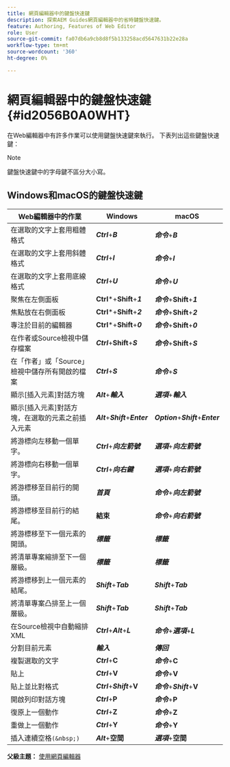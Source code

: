 ```yaml
---
title: 網頁編輯器中的鍵盤快速鍵
description: 探索AEM Guides網頁編輯器中的省時鍵盤快速鍵。
feature: Authoring, Features of Web Editor
role: User
source-git-commit: fa07db6a9cb8d8f5b133258acd5647631b22e28a
workflow-type: tm+mt
source-wordcount: '360'
ht-degree: 0%

---
```


# 網頁編輯器中的鍵盤快速鍵 {#id2056B0A0WHT}

在Web編輯器中有許多作業可以使用鍵盤快速鍵來執行。 下表列出這些鍵盤快速鍵：

>[!NOTE]
>
> 鍵盤快速鍵中的字母鍵不區分大小寫。

## Windows和macOS的鍵盤快速鍵

| Web編輯器中的作業 | Windows | macOS |
|-----------------------|-----------------|-----------------|
| 在選取的文字上套用粗體格式 | ***Ctrl***+***B*** | ***命令***+***B*** |
| 在選取的文字上套用斜體格式 | ***Ctrl***+***I*** | ***命令***+***I*** |
| 在選取的文字上套用底線格式 | ***Ctrl***+***U*** | ***命令***+***U*** |
| 聚焦在左側面板 | **Ctrl***+**Shift**+***1*** | ***命令***+**Shift**+***1*** |
| 焦點放在右側面板 | **Ctrl***+**Shift**+***2*** | ***命令***+**Shift**+***2*** |
| 專注於目前的編輯器 | **Ctrl***+**Shift**+***0*** | ***命令***+**Shift**+***0*** |
| 在作者或Source檢視中儲存檔案 | ***Ctrl***+**Shift**+***S*** | ***命令***+**Shift**+***S*** |
| 在「作者」或「Source」檢視中儲存所有開啟的檔案 | ***Ctrl***+***S*** | ***命令***+***S*** |
| 顯示[插入元素]對話方塊 | ***Alt***+***輸入*** | ***選項***+***輸入*** |
| 顯示[插入元素]對話方塊，在選取的元素之前插入元素 | ***Alt***+***Shift***+***Enter*** | ***Option***+***Shift***+***Enter*** |
| 將游標向左移動一個單字。 | ***Ctrl***+***向左箭號*** | ***選項***+***向左箭號*** |
| 將游標向右移動一個單字。 | ***Ctrl***+***向右鍵*** | ***選項***+***向右箭號*** |
| 將游標移至目前行的開頭。 | ***首頁*** | ***命令***+***向左箭號*** |
| 將游標移至目前行的結尾。 | **結束** | ***命令***+***向右箭號*** |
| 將游標移至下一個元素的開頭。 | ***標籤*** | ***標籤*** |
| 將清單專案縮排至下一個層級。 | ***標籤*** | ***標籤*** |
| 將游標移到上一個元素的結尾。 | ***Shift***+***Tab*** | ***Shift***+***Tab*** |
| 將清單專案凸排至上一個層級。 | ***Shift***+***Tab*** | ***Shift***+***Tab*** |
| 在Source檢視中自動縮排XML | ***Ctrl***+***Alt***+***L*** | ***命令***+***選項***+***L*** |
| 分割目前元素 | ***輸入*** | ***傳回*** |
| 複製選取的文字 | ***Ctrl***+**C** | ***命令***+**C** |
| 貼上 | ***Ctrl***+**V** | ***命令***+**V** |
| 貼上並比對格式 | ***Ctrl***+***Shift***+**V** | ***命令***+***Shift***+**V** |
| 開啟列印對話方塊 | ***Ctrl***+**P** | ***命令***+**P** |
| 復原上一個動作 | ***Ctrl***+**Z** | ***命令***+**Z** |
| 重做上一個動作 | ***Ctrl***+**Y** | ***命令***+**Y** |
| 插入連續空格`(&nbsp;)` | ***Alt***+**空間** | ***選項***+**空間** |

**父級主題：** [使用網頁編輯器](web-editor.md)
